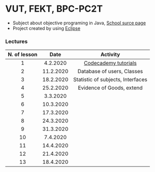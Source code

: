 # VUT, FEKT, BPC-PC2T
- Subject about objective programing in Java, [School surce page](https://moodle.vutbr.cz/course/view.php?id=210737)
- Project created by using [Eclipse](https://www.eclipse.org/)    

### Lectures

|**N. of lesson**|**Date**|**Activity**|
|:-:|:-:|:-:|
|1|4.2.2020|[Codecademy tutorials](../vc02)|
|2|11.2.2020|Database of users, Classes|
|3|18.2.2020|Statistic of subjects, Interfaces|
|4|25.2.2020|Evidence of Goods, extend|
|5|3.3.2020||
|6|10.3.2020||
|7|17.3.2020||
|8|24.3.2020||
|9|31.3.2020||
|10|7.4.2020||
|11|14.4.2020||
|12|21.4.2020||
|13|18.4.2020||
